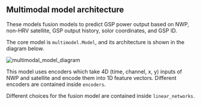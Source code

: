 ## Multimodal model architecture

These models fusion models to predict GSP power output based on NWP, non-HRV satellite, GSP output history, solor coordinates, and GSP ID.

The core model is `multimodel.Model`, and its architecture is shown in the diagram below.

![multimodal_model_diagram](https://github.com/openclimatefix/PVNet/assets/41546094/118393fa-52ec-4bfe-a0a3-268c94c25f1e)

This model uses encoders which take 4D (time, channel, x, y) inputs of NWP and satellite and encode them into 1D feature vectors. Different encoders are contained inside `encoders`.

Different choices for the fusion model are contained inside `linear_networks`.
